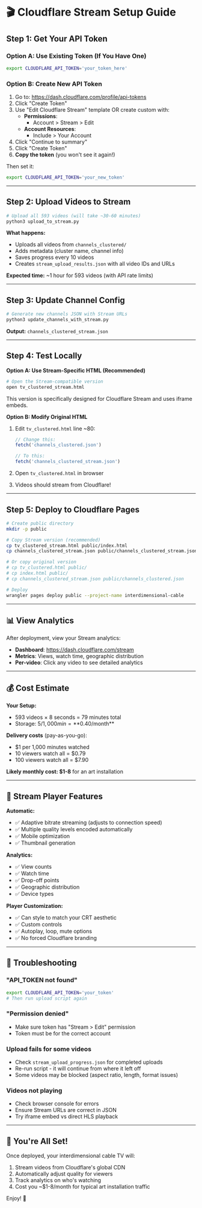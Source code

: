 # 🎬 Cloudflare Stream Setup Guide

## Step 1: Get Your API Token

### Option A: Use Existing Token (If You Have One)
```bash
export CLOUDFLARE_API_TOKEN='your_token_here'
```

### Option B: Create New API Token
1. Go to: https://dash.cloudflare.com/profile/api-tokens
2. Click "Create Token"
3. Use "Edit Cloudflare Stream" template OR create custom with:
   - **Permissions**: 
     - Account > Stream > Edit
   - **Account Resources**: 
     - Include > Your Account
4. Click "Continue to summary"
5. Click "Create Token"
6. **Copy the token** (you won't see it again!)

Then set it:
```bash
export CLOUDFLARE_API_TOKEN='your_new_token'
```

---

## Step 2: Upload Videos to Stream

```bash
# Upload all 593 videos (will take ~30-60 minutes)
python3 upload_to_stream.py
```

**What happens:**
- Uploads all videos from `channels_clustered/`
- Adds metadata (cluster name, channel info)
- Saves progress every 10 videos
- Creates `stream_upload_results.json` with all video IDs and URLs

**Expected time:** ~1 hour for 593 videos (with API rate limits)

---

## Step 3: Update Channel Config

```bash
# Generate new channels JSON with Stream URLs
python3 update_channels_with_stream.py
```

**Output:** `channels_clustered_stream.json`

---

## Step 4: Test Locally

**Option A: Use Stream-Specific HTML (Recommended)**
```bash
# Open the Stream-compatible version
open tv_clustered_stream.html
```

This version is specifically designed for Cloudflare Stream and uses iframe embeds.

**Option B: Modify Original HTML**
1. Edit `tv_clustered.html` line ~80:
   ```javascript
   // Change this:
   fetch('channels_clustered.json')
   
   // To this:
   fetch('channels_clustered_stream.json')
   ```

2. Open `tv_clustered.html` in browser
3. Videos should stream from Cloudflare!

---

## Step 5: Deploy to Cloudflare Pages

```bash
# Create public directory
mkdir -p public

# Copy Stream version (recommended)
cp tv_clustered_stream.html public/index.html
cp channels_clustered_stream.json public/channels_clustered_stream.json

# Or copy original version
# cp tv_clustered.html public/
# cp index.html public/
# cp channels_clustered_stream.json public/channels_clustered.json

# Deploy
wrangler pages deploy public --project-name interdimensional-cable
```

---

## 📊 View Analytics

After deployment, view your Stream analytics:
- **Dashboard**: https://dash.cloudflare.com/stream
- **Metrics**: Views, watch time, geographic distribution
- **Per-video**: Click any video to see detailed analytics

---

## 💰 Cost Estimate

**Your Setup:**
- 593 videos × 8 seconds = 79 minutes total
- Storage: $5/1,000 min = **$0.40/month**

**Delivery costs** (pay-as-you-go):
- $1 per 1,000 minutes watched
- 10 viewers watch all = $0.79
- 100 viewers watch all = $7.90

**Likely monthly cost: $1-8** for an art installation

---

## 🎨 Stream Player Features

**Automatic:**
- ✅ Adaptive bitrate streaming (adjusts to connection speed)
- ✅ Multiple quality levels encoded automatically
- ✅ Mobile optimization
- ✅ Thumbnail generation

**Analytics:**
- ✅ View counts
- ✅ Watch time
- ✅ Drop-off points
- ✅ Geographic distribution
- ✅ Device types

**Player Customization:**
- ✅ Can style to match your CRT aesthetic
- ✅ Custom controls
- ✅ Autoplay, loop, mute options
- ✅ No forced Cloudflare branding

---

## 🔧 Troubleshooting

### "API_TOKEN not found"
```bash
export CLOUDFLARE_API_TOKEN='your_token'
# Then run upload script again
```

### "Permission denied"
- Make sure token has "Stream > Edit" permission
- Token must be for the correct account

### Upload fails for some videos
- Check `stream_upload_progress.json` for completed uploads
- Re-run script - it will continue from where it left off
- Some videos may be blocked (aspect ratio, length, format issues)

### Videos not playing
- Check browser console for errors
- Ensure Stream URLs are correct in JSON
- Try iframe embed vs direct HLS playback

---

## 🚀 You're All Set!

Once deployed, your interdimensional cable TV will:
1. Stream videos from Cloudflare's global CDN
2. Automatically adjust quality for viewers
3. Track analytics on who's watching
4. Cost you ~$1-8/month for typical art installation traffic

Enjoy! 🎉
